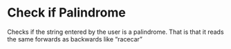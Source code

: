 # Check if Palindrome
Checks if the string entered by the user is a palindrome. That is that it reads the same forwards as backwards like “racecar”